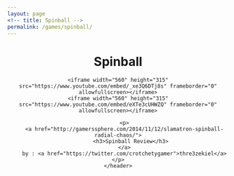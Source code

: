 ```yaml
---
layout: page
<!-- title: Spinball -->
permalink: /games/spinball/
---
```

<!--
This is the base Jekyll theme. You can find out more info about customizing your Jekyll theme, as well as basic Jekyll usage documentation at [jekyllrb.com](http://jekyllrb.com/)

You can find the source code for the Jekyll new theme at: [github.com/jglovier/jekyll-new](https://github.com/jglovier/jekyll-new)

You can find the source code for Jekyll at [github.com/jekyll/jekyll](https://github.com/jekyll/jekyll)
-->

<div>
	<header class="post-header">
    	<h1>Spinball</h1>

	<iframe width="560" height="315" src="https://www.youtube.com/embed/_xe3Q6DTj8s" frameborder="0" allowfullscreen></iframe>
	<iframe width="560" height="315" src="https://www.youtube.com/embed/eXTe3cUHWZQ" frameborder="0" allowfullscreen></iframe>

		<p>
  		<a href="http://gamerssphere.com/2014/11/12/slamatron-spinball-radial-chaos/">
  			<h3>Spinball Review</h3>
  		</a>
  		by : <a href="https://twitter.com/crotchetygamer">thre3zekiel</a>
  	</p>
  	</header>

</div>

